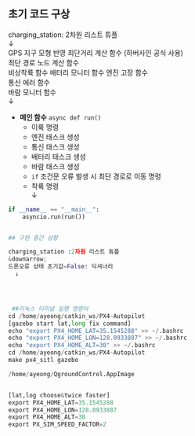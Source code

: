 
## 초기 코드 구상

charging_station: 2차원 리스트 튜플  
  ↓  
GPS 지구 모형 반영 최단거리 계산 함수 (하버사인 공식 사용)  
최단 경로 노드 계산 함수  
비상착륙 함수 
배터리 모니터 함수 
엔진 고장 함수  
통신 에러 함수  
바람 모니터 함수  
  ↓  
- **메인 함수** `async def run()`  
  - 이륙 명령  
  - 엔진 태스크 생성  
  - 통신 태스크 생성  
  - 배터리 태스크 생성  
  - 바람 태스크 생성  
  - `if` 조건문 오류 발생 시 최단 경로로 이동 명령  
  - 착륙 명령  
  ↓

```python
if __name__ == "__main__":
    asyncio.run(run())


## 구현 중간 상황

charging_station :2차원 리스트 튜플
&downarrow;
드론오류 상태 초기값=False: 딕셔너리
  ↓




 ##리눅스 터미널 실행 명령어
cd /home/ayeong/catkin_ws/PX4-Autopilot
[gazebo start lat,long fix command]
echo "export PX4_HOME_LAT=35.1545288" >> ~/.bashrc
echo "export PX4_HOME_LON=128.0933887" >> ~/.bashrc
echo "export PX4_HOME_ALT=30" >> ~/.bashrc
cd /home/ayeong/catkin_ws/PX4-Autopilot
make px4_sitl gazebo

/home/ayeong/QgroundControl.AppImage


[lat,log choose&twice faster]
export PX4_HOME_LAT=35.1545288
export PX4_HOME_LON=128.0933887
export PX4_HOME_ALT=30
export PX_SIM_SPEED_FACTOR=2
